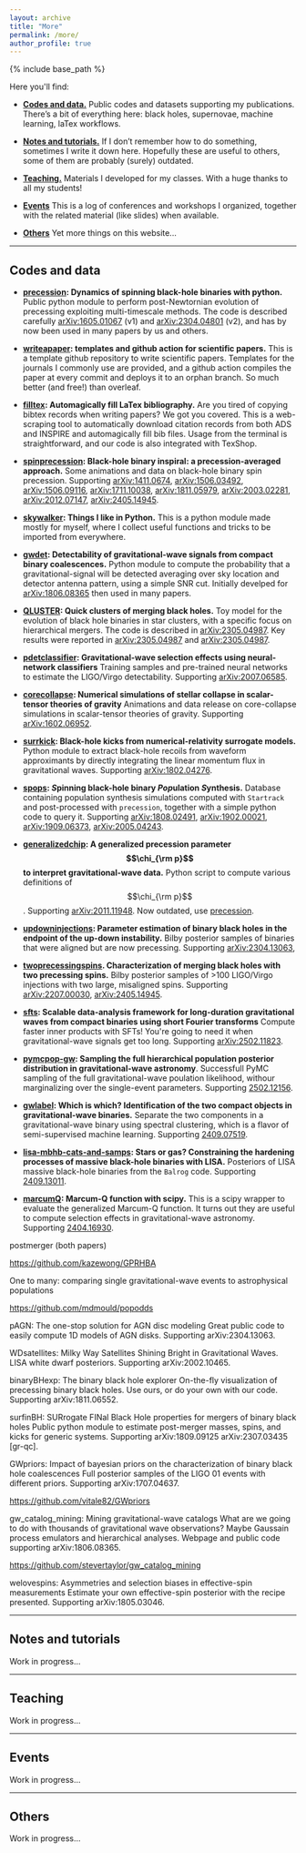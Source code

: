 ```yaml
---
layout: archive
title: "More"
permalink: /more/
author_profile: true
---
```


{% include base_path %}


Here you'll find:

- **[Codes and data.](#codes-and-data)** 
Public codes and datasets supporting my publications. There’s a bit of everything here: black holes, supernovae, machine learning, laTex workflows.

- **[Notes and tutorials.](#notes-and-tutorials)**
If I don’t remember how to do something, sometimes I write it down here. Hopefully these are useful to others, some of them are probably (surely) outdated.

- **[Teaching.](#teaching)**
Materials I developed for my classes. With a huge thanks to all my students!

- **[Events](#events)**
This is a log of conferences and workshops I organized, together with the related material (like slides) when available.

- **[Others](#others)**
Yet more things on this website...

---

## Codes and data

- **[precession](https://github.com/dgerosa/precession): Dynamics of spinning black-hole binaries with python.**
Public python module to perform post-Newtornian evolution of precessing exploiting multi-timescale methods. The code is described carefully [arXiv:1605.01067](https://arxiv.org/abs/1605.01067) (v1) and [arXiv:2304.04801](https://arxiv.org/abs/2304.04801) (v2), and has by now been used in many papers by us and others.

- **[writeapaper](https://github.com/dgerosa/writeapaper): templates and github action for scientific papers.**
This is a template github repository to write scientific papers. Templates for the journals I commonly use are provided, and a github action compiles the paper at every commit and deploys it to an orphan branch. So much better (and free!) than overleaf.

- **[filltex](https://github.com/dgerosa/filltex):  Automagically fill LaTex bibliography.** 
Are you tired of copying bibtex records when writing papers? We got you covered. This is a web-scraping tool to automatically download citation records from both ADS and INSPIRE and automagically fill bib files. Usage from the terminal is straightforward, and our code is also integrated with TexShop.

- **[spinprecession](https://github.com/dgerosa/precession): Black-hole binary inspiral: a precession-averaged approach.**
Some animations and data on black-hole binary spin precession. Supporting
[arXiv:1411.0674](https://arxiv.org/abs/1411.0674),
[arXiv:1506.03492](https://arxiv.org/abs/1506.03492),
[arXiv:1506.09116](https://arxiv.org/abs/1506.09116),
[arXiv:1711.10038](https://arxiv.org/abs/1711.10038),
[arXiv:1811.05979](https://arxiv.org/abs/1811.05979),
[arXiv:2003.02281](https://arxiv.org/abs/2003.02281),
[arXiv:2012.07147](https://arxiv.org/abs/2012.07147),
[arXiv:2405.14945](https://arxiv.org/abs/2405.14945).

- **[skywalker](https://github.com/dgerosa/skywalker): Things I like in Python.**
This is a python module made mostly for myself, where I collect useful functions and tricks to be imported from everywhere.

- **[gwdet](https://github.com/dgerosa/gwdet): Detectability of gravitational-wave signals from compact binary coalescences.**
Python module to compute the probability that a gravitational-signal will be detected averaging over sky location and detector antenna pattern, using a simple SNR cut. Initially develped for [arXiv:1806.08365](https://arxiv.org/abs/1806.08365) then used in many papers.

- **[QLUSTER](https://github.com/mdmould/qluster): Quick clusters of merging black holes.** Toy model for the evolution of black hole binaries in star clusters, with a specific focus on hierarchical mergers. The code is described in [arXiv:2305.04987](https://arxiv.org/abs/2305.04987). Key results were reported in [arXiv:2305.04987](https://arxiv.org/abs/2305.04987) and [arXiv:2305.04987](https://arxiv.org/abs/2305.04987).

- **[pdetclassifier](https://github.com/dgerosa/pdetclassifier): Gravitational-wave selection effects using neural-network classifiers**
Training samples and pre-trained neural networks to estimate the LIGO/Virgo detectability. Supporting
[arXiv:2007.06585](https://arxiv.org/abs/2007.06585).

- **[corecollapse](https://github.com/dgerosa/corecollapse): Numerical simulations of stellar collapse in scalar-tensor theories of gravity**
Animations and data release on core-collapse simulations in scalar-tensor theories of gravity. Supporting
[arXiv:1602.06952](https://arxiv.org/abs/1602.06952).

- **[surrkick](https://github.com/dgerosa/surrkick): Black-hole kicks from numerical-relativity surrogate models.**
Python module to extract black-hole recoils from waveform approximants by directly integrating the linear momentum flux in gravitational waves. Supporting
[arXiv:1802.04276](https://arxiv.org/abs/arXiv:1802.04276).

- **[spops](https://github.com/dgerosa/spops): *S*pinning black-hole binary *Pop*ulation *S*ynthesis.**
Database containing population synthesis simulations computed with `Startrack` and post-processed with `precession`, together with a simple python code to query it. Supporting 
[arXiv:1808.02491](https://arxiv.org/abs/1808.02491),
[arXiv:1902.00021](https://arxiv.org/abs/1902.00021),
[arXiv:1909.06373](https://arxiv.org/abs/1909.06373),
[arXiv:2005.04243](https://arxiv.org/abs/2005.04243).

- **[generalizedchip](https://github.com/dgerosa/generalizedchip): A generalized precession parameter $$\chi_{\rm p}$$ to interpret gravitational-wave data.**
Python script to compute various definitions of $$\chi_{\rm p}$$. Supporting
[arXiv:2011.11948](https://arxiv.org/abs/2011.11948). 
Now outdated, use [precession](https://github.com/dgerosa/precession).

- **[updowninjections](https://github.com/ViolaDeRenzis/updowninjections): Parameter estimation of binary black holes in the endpoint of the up-down instability.** 
Bilby posterior samples of binaries that were aligned but are now precessing. Supporting 
[arXiv:2304.13063](https://arxiv.org/abs/2304.13063),

- **[twoprecessingspins](https://github.com/ViolaDeRenzis/twoprecessingspins). Characterization of merging black holes with two precessing spins.**
Bilby posterior samples of >100 LIGO/Virgo injections with two large, misaligned spins. Supporting 
[arXiv:2207.00030](https://arxiv.org/abs/2207.00030),
[arXiv:2405.14945](https://arxiv.org/abs/2405.14945).

- **[sfts](https://github.com/rodrigo-tenorio/sfts): Scalable data-analysis framework for long-duration gravitational waves from compact binaries using short Fourier transforms** Compute faster inner products with SFTs! You're going to need it when gravitational-wave signals get too long. Supporting
[arXiv:2502.11823](https://arxiv.org/abs/2502.11823).

- **[pymcpop-gw](https://github.com/CosmoStatGW/pymcpop-gw): Sampling the full hierarchical population posterior distribution in gravitational-wave astronomy**. Successfull PyMC sampling of the full gravitational-wave poulation likelihood, withour marginalizing over the single-event parameters. Supporting
[2502.12156](https://arxiv.org/abs/2502.12156).

- **[gwlabel](https://github.com/dgerosa/gwlabel): Which is which? Identification of the two compact objects in gravitational-wave binaries.** Separate the two components in a gravitational-wave binary using spectral clustering, which is a flavor of semi-supervised machine learning. Supporting
[2409.07519](https://arxiv.org/abs/2409.07519).

- **[lisa-mbhb-cats-and-samps](https://github.com/RiccardoBuscicchio/lisa-mbhb-cats-and-samps): Stars or gas? Constraining the hardening processes of massive black-hole binaries with LISA.** Posteriors of LISA massive black-hole binaries from the `Balrog` code. Supporting
[2409.13011](https://arxiv.org/abs/2409.13011).

- **[marcumQ](https://github.com/dgerosa/marcumq): Marcum-Q function with scipy.** This is a scipy wrapper to evaluate the generalized Marcum-Q function. It turns out they are useful to compute selection effects in gravitational-wave astronomy. Supporting
[2404.16930](https://arxiv.org/abs/2404.16930).





postmerger (both papers)


https://github.com/kazewong/GPRHBA


One to many: comparing single gravitational-wave events to astrophysical populations

https://github.com/mdmould/popodds

pAGN: The one-stop solution for AGN disc modeling
Great public code to easily compute 1D models of AGN disks. Supporting arXiv:2304.13063.



WDsatellites: Milky Way Satellites Shining Bright in Gravitational Waves. LISA white dwarf posteriors. Supporting arXiv:2002.10465.

binaryBHexp: The binary black hole explorer
On-the-fly visualization of precessing binary black holes. Use ours, or do your own with our code. Supporting arXiv:1811.06552.

surfinBH: SURrogate FINal Black Hole properties for mergers of binary black holes 
Public python module to estimate post-merger masses, spins, and kicks for generic systems. Supporting arXiv:1809.09125  arXiv:2307.03435 [gr-qc].

GWpriors: Impact of bayesian priors on the characterization of binary black hole coalescences
Full posterior samples of the LIGO 01 events with different priors. Supporting arXiv:1707.04637.

https://github.com/vitale82/GWpriors

gw_catalog_mining: Mining gravitational-wave catalogs
What are we going to do with thousands of gravitational wave observations? Maybe Gaussain process emulators and hierarchical analyses. Webpage and public code supporting arXiv:1806.08365.

https://github.com/stevertaylor/gw_catalog_mining

welovespins: Asymmetries and selection biases in effective-spin measurements
Estimate your own effective-spin posterior with the recipe presented. Supporting arXiv:1805.03046.

---

## Notes and tutorials

Work in progress...

---

## Teaching

Work in progress...

---

## Events

Work in progress...

---

## Others

Work in progress...